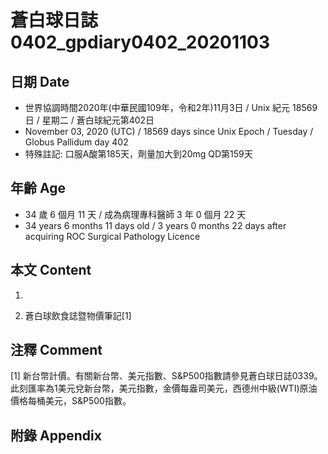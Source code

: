 [_metadata_:encoding]: - "utf-8"
[_metadata_:language]: - "zh-Hant-TW"
[_metadata_:fileformat]: - "markdown"
[_metadata_:MIME_type]: - "text/plain"
[_metadata_:markdown_version]: - "commonmark version 0.29"
[_metadata_:markdown_spec]: - "https://spec.commonmark.org/0.29/"

# 蒼白球日誌0402_gpdiary0402_20201103 #

## 日期 Date ##

* 世界協調時間2020年(中華民國109年，令和2年)11月3日 / Unix 紀元 18569 日 / 星期二 / 蒼白球紀元第402日
* November 03, 2020 (UTC) / 18569 days since Unix Epoch / Tuesday / Globus Pallidum day 402
* 特殊註記: 口服A酸第185天，劑量加大到20mg QD第159天

## 年齡 Age ##

* 34 歲 6 個月 11 天 / 成為病理專科醫師 3 年 0 個月 22 天
* 34 years 6 months 11 days old / 3 years 0 months 22 days after acquiring ROC Surgical Pathology Licence

## 本文 Content ##

1. 

    
2. 蒼白球飲食誌暨物價筆記[1]

    

## 注釋 Comment ##

[1] 新台幣計價。有關新台幣、美元指數、S&P500指數請參見蒼白球日誌0339。此刻匯率為1美元兌新台幣，美元指數，金價每盎司美元，西德州中級(WTI)原油價格每桶美元，S&P500指數。



## 附錄 Appendix ##

